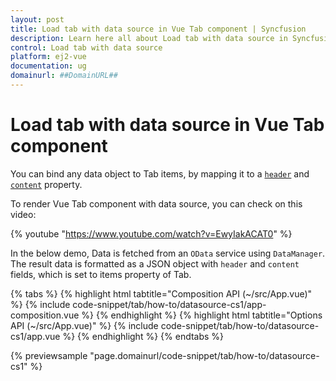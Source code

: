 ```yaml
---
layout: post
title: Load tab with data source in Vue Tab component | Syncfusion
description: Learn here all about Load tab with data source in Syncfusion Vue Tab component of Syncfusion Essential JS 2 and more.
control: Load tab with data source 
platform: ej2-vue
documentation: ug
domainurl: ##DomainURL##
---
```


# Load tab with data source in Vue Tab component

You can bind any data object to Tab items, by mapping it to a [`header`](https://ej2.syncfusion.com/vue/documentation/api/tab/tabItem/#header) and [`content`](https://ej2.syncfusion.com/vue/documentation/api/tab/tabItem/#content) property.

To render Vue Tab component with data source, you can check on this video:

{% youtube "https://www.youtube.com/watch?v=EwyIakACAT0" %}

In the below demo, Data is fetched from an `OData` service using `DataManager`. The result data is formatted as a JSON object with `header`
and `content` fields, which is set to items property of Tab.

{% tabs %}
{% highlight html tabtitle="Composition API (~/src/App.vue)" %}
{% include code-snippet/tab/how-to/datasource-cs1/app-composition.vue %}
{% endhighlight %}
{% highlight html tabtitle="Options API (~/src/App.vue)" %}
{% include code-snippet/tab/how-to/datasource-cs1/app.vue %}
{% endhighlight %}
{% endtabs %}
        
{% previewsample "page.domainurl/code-snippet/tab/how-to/datasource-cs1" %}